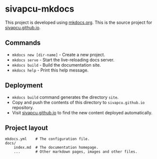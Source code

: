 # sivapcu-mkdocs

This project is developed using [mkdocs.org](http://mkdocs.org). This is the source project for [sivapcu.github.io](http://sivapcu.github.io). 

## Commands

* `mkdocs new [dir-name]` - Create a new project.
* `mkdocs serve` - Start the live-reloading docs server.
* `mkdocs build` - Build the documentation site.
* `mkdocs help` - Print this help message.

## Deployment

* `mkdocs build` command generates the directory `site`. 
* Copy and push the contents of this directory to `sivapcu.github.io` repository.
* Visit [sivapcu.github.io](http://sivapcu.github.io) to find the new content deployed automatically.

## Project layout

    mkdocs.yml    # The configuration file.
    docs/
        index.md  # The documentation homepage.
        ...       # Other markdown pages, images and other files.
